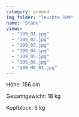 ```yaml
---
category: ground
img_folder: "leuchte_109"
name: "Stäbe"
views:
  - "109_01.jpg"
  - "109_02.jpg"
  - "109_03.jpg"
  - "109_04.jpg"
  - "109_05.jpg"
  - "109_06.jpg"
  - "109_MO_01.jpg"
---
```


Höhe: 156 cm

Gesamtgewicht: 18 kg  

Kopfblock: 6 kg 
